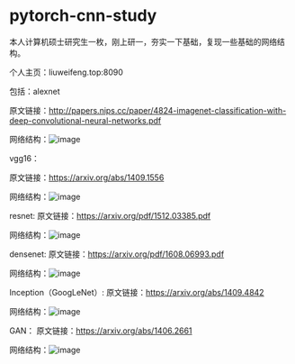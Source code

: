 # pytorch-cnn-study

本人计算机硕士研究生一枚，刚上研一，夯实一下基础，复现一些基础的网络结构。

个人主页：liuweifeng.top:8090

包括：alexnet

原文链接：http://papers.nips.cc/paper/4824-imagenet-classification-with-deep-convolutional-neural-networks.pdf

网络结构：![image](https://user-images.githubusercontent.com/51198441/140594197-14677a46-3f18-4d4f-8dc2-143b7dd08de7.png)


vgg16：

原文链接：https://arxiv.org/abs/1409.1556

网络结构：![image](https://user-images.githubusercontent.com/51198441/140594250-22bd1008-0d37-44aa-a738-2cef03d2e991.png)


resnet:
原文链接：https://arxiv.org/pdf/1512.03385.pdf

网络结构：![image](https://user-images.githubusercontent.com/51198441/141037367-51109aa5-f21f-4c5b-94d7-aa7e7cce5c16.png)

densenet:
原文链接：https://arxiv.org/pdf/1608.06993.pdf

网络结构：![image](https://user-images.githubusercontent.com/51198441/141719578-bf4dc764-b958-42b8-9d86-0188271cf544.png)

Inception（GoogLeNet）:
原文链接：https://arxiv.org/abs/1409.4842

网络结构：![image](https://user-images.githubusercontent.com/51198441/141719694-79ee493d-30a1-4c5b-bd3d-71b37c18b4ef.png)

GAN：
原文链接：https://arxiv.org/abs/1406.2661

网络结构：![image](https://user-images.githubusercontent.com/51198441/141719810-6d86e69d-c6fe-4a1b-84e6-17f8faee0806.png)

